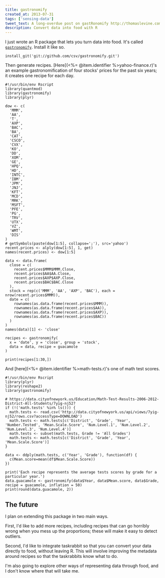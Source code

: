 ```yaml
---
title: gastronomify
created_at: 2013-07-31
tags: ['sensing-data']
tweet_text: A long-overdue post on gastRonomify http://thomaslevine.com/!/gastronomify
description: Convert data into food with R
---
```

I just wrote an R package that lets you turn data into food.
It's called [`gastronomify`](https://github.com/tlevine/gastronomify).
Install it like so.

```
install_git('git://github.com/csv/gastronomify.git')
```

Then generate recipes. [Here](<%= @item.identifier %>yahoo-finance.r)'s
an example gastronomification of four stocks' prices for the past six
years; it creates one recipe for each day.

```
#!/usr/bin/env Rscript
library(quantmod)
library(gastronomify)
library(plyr)

dow <- c(
  'MMM',
  'AA',
  'T',
  'AXP',
  'BAC',
  'BA',
  'CAT',
  'CSCO',
  'CVX',
  'KO',
  'DD',
  'XOM',
  'GE',
  'HPQ',
  'HD',
  'INTC',
  'IBM',
  'JPM',
  'JNJ',
  'KFT',
  'MCD',
  'MRK',
  'MSFT',
  'PFE',
  'PG',
  'TRV',
  'UTX',
  'VZ',
  'WMT',
  'DIS'
)
# getSymbols(paste(dow[1:5], collapse=';'), src='yahoo')
recent.prices <- alply(dow[1:5], 1, get)
names(recent.prices) <- dow[1:5]

data <- data.frame(
  close = c(
    recent.prices$MMM$MMM.Close,
    recent.prices$AA$AA.Close,
    recent.prices$AXP$AXP.Close,
    recent.prices$BAC$BAC.Close
  ),
  stock = rep(c('MMM', 'AA', 'AXP', 'BAC'), each = nrow(recent.prices$MMM)),
  date = c(
    rownames(as.data.frame(recent.prices$MMM)),
    rownames(as.data.frame(recent.prices$AA)),
    rownames(as.data.frame(recent.prices$AXP)),
    rownames(as.data.frame(recent.prices$BAC))
  ) 
)
names(data)[1] <- 'close'

recipes <- gastronomify(
  x = 'date', y = 'close', group = 'stock',
  data = data, recipe = guacamole
)

print(recipes[1:30,])
```

And [here](<%= @item.identifier %>math-tests.r)'s one of math test scores.
```
#!/usr/bin/env Rscript
library(plyr)
library(reshape2)
library(gastronomify)

# https://data.cityofnewyork.us/Education/Math-Test-Results-2006-2012-District-All-Students/7yig-nj52?
if (!('math.tests' %in% ls())) {
  math.tests <- read.csv('http://data.cityofnewyork.us/api/views/7yig-nj52/rows.csv?accessType=DOWNLOAD')
  math.tests <- math.tests[c('District', 'Grade', 'Year', 'Number.Tested', 'Mean.Scale.Score', 'Num.Level.1', 'Num.Level.2', 'Num.Level.3', 'Num.Level.4')]
  math.tests <- subset(math.tests, Grade != 'All Grades')
  math.tests <- math.tests[c('District', 'Grade', 'Year', 'Mean.Scale.Score')]
}

data <- ddply(math.tests, c('Year', 'Grade'), function(df) {
  c(Mean.score=mean(df$Mean.Scale.Score))
})

print('Each recipe represents the average tests scores by grade for a particular year.')
data.guacamole <- gastronomify(data$Year, data$Mean.score, data$Grade, recipe = guacamole, inflation = 50)
print(round(data.guacamole, 2))
```

## The future
I plan on extending this package in two main ways.

First, I'd like to add more recipes, including recipes
that can go horribly wrong when you mess up the
proportions; these will make it easy to detect outliers.

Second, I'd like to integrate taskrabbit so that you can
convert your data directly to food, without leaving R.
This will involve improving the metadata around recipes
so that the taskrabbits know what to do.

I'm also going to explore other ways of representing data
through food, and I don't know where that will take me.
